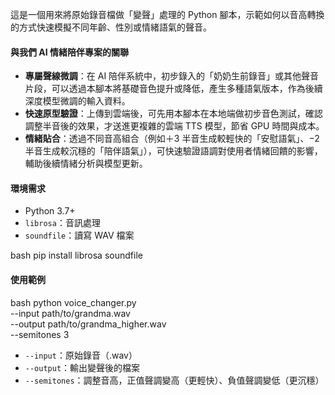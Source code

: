 這是一個用來將原始錄音檔做「變聲」處理的 Python 腳本，示範如何以音高轉換的方式快速模擬不同年齡、性別或情緒語氣的聲音。

#### 與我們 AI 情緒陪伴專案的關聯

* **專屬聲線微調**：在 AI 陪伴系統中，初步錄入的「奶奶生前錄音」或其他聲音片段，可以透過本腳本將基礎音色提升或降低，產生多種語氣版本，作為後續深度模型微調的輸入資料。
* **快速原型驗證**：上傳到雲端後，可先用本腳本在本地端做初步音色測試，確認調整半音後的效果，才送進更複雜的雲端 TTS 模型，節省 GPU 時間與成本。
* **情緒貼合**：透過不同音高組合（例如＋3 半音生成較輕快的「安慰語氣」、−2 半音生成較沉穩的「陪伴語氣」），可快速驗證語調對使用者情緒回饋的影響，輔助後續情緒分析與模型更新。

#### 環境需求

* Python 3.7+
* `librosa`：音訊處理
* `soundfile`：讀寫 WAV 檔案

bash
pip install librosa soundfile

#### 使用範例

bash
python voice_changer.py \
  --input path/to/grandma.wav \
  --output path/to/grandma_higher.wav \
  --semitones 3

* `--input`：原始錄音（.wav）
* `--output`：輸出變聲後的檔案
* `--semitones`：調整音高，正值聲調變高（更輕快）、負值聲調變低（更沉穩）
